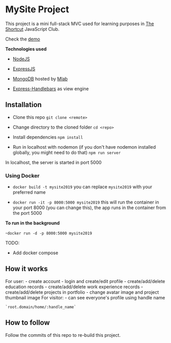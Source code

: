 # MySite Project

This project is a mini full-stack MVC used for learning purposes in [The Shortcut](https://theshortcut.org) JavaScript Club.

Check the [demo](https://jsclub-mysite.herokuapp.com/)

**Technologies used**

- [NodeJS](https://nodejs.org/en/)

- [ExpressJS](https://expressjs.com/)

- [MongoDB](https://www.mongodb.com/) hosted by [Mlab](https://mlab.com/)

- [Express-Handlebars](https://www.npmjs.com/package/express-handlebars) as view engine

## Installation

- Clone this repo
  `git clone <remote>`

- Change directory to the cloned folder
  `cd <repo>`

- Install dependencies
  `npm install`

- Run in localhost with nodemon (if you don't have nodemon installed globally, you might need to do that)
  `npm run server`

In localhost, the server is started in port 5000

### Using Docker

- `docker build -t mysite2019`
  you can replace `mysite2019` with your preferred name

- `docker run -it -p 8000:5000 mysite2019`
  this will run the container in your port 8000 (you can change this), the app runs in the container from the port 5000

**To run in the background**

-`docker run -d -p 8000:5000 mysite2019`

TODO:

- Add docker compose

## How it works

For user: - create account - login and create/edit profile - create/add/delete education records - create/add/delete work experience records - create/add/delete projects in portfolio - change avatar image and project thumbnail image
For visitor: - can see everyone's profile using handle name

    `root.domain/home/:handle_name`

## How to follow

Follow the commits of this repo to re-build this project.
